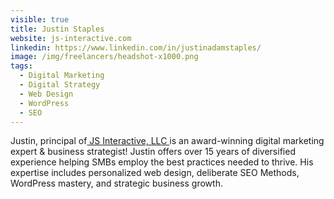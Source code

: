 ```yaml
---
visible: true
title: Justin Staples
website: js-interactive.com
linkedin: https://www.linkedin.com/in/justinadamstaples/
image: /img/freelancers/headshot-x1000.png
tags:
  - Digital Marketing
  - Digital Strategy
  - Web Design
  - WordPress
  - SEO
---
```

Justin, principal of[ JS Interactive, LLC ](https://js-interactive.com)is an award-winning digital marketing expert & business strategist! Justin offers over 15 years of diversified experience helping SMBs employ the best practices needed to thrive. His expertise includes personalized web design, deliberate SEO Methods, WordPress mastery, and strategic business growth.
